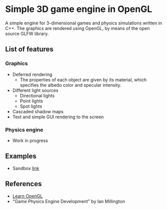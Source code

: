 # Simple 3D game engine in OpenGL

A simple engine for 3-dimensional games and physics simulations written in C++.
The graphics are rendered using OpenGL, by means of the open source GLFW library.

## List of features

### Graphics

- Deferred rendering
    - The properties of each object are given by its material, which specifies
    the albedo color and specular intensity.
- Different light sources
    - Directional lights
    - Point lights
    - Spot lights
- Cascaded shadow maps
- Text and simple GUI rendering to the screen

### Physics engine

- Work in progress

## Examples

- Sandbox [link](examples/Sandbox)

## References

- [Learn OpenGL](https://learnopengl.com/)
- "Game Physics Engine Development" by Ian Millington

